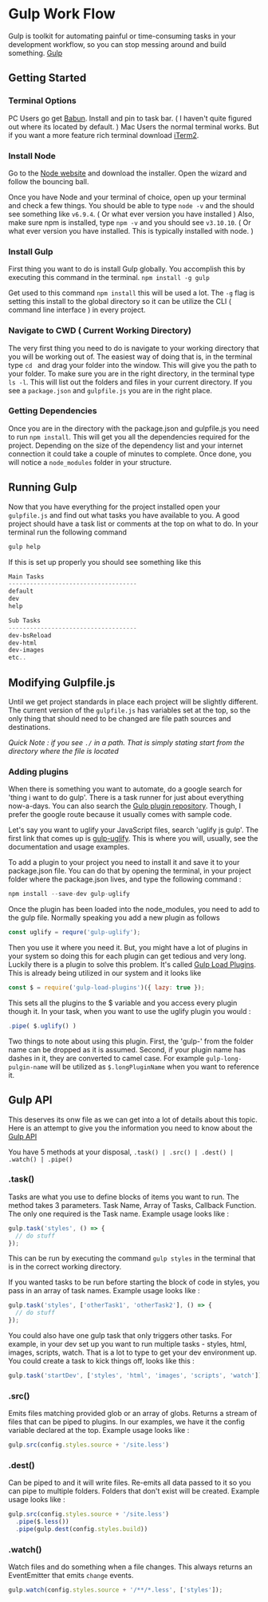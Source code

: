 # Gulp Work Flow

Gulp is toolkit for automating painful or time-consuming tasks in your development workflow, so you can stop messing around and build something. [Gulp](http://gulpjs.com/)

## Getting Started

### Terminal Options

PC Users go get [Babun](http://babun.github.io/). Install and pin to task bar. ( I haven't quite figured out where its located by default. ) Mac Users the normal terminal works. But if you want a more feature rich terminal download [iTerm2](https://www.iterm2.com/). 

### Install Node

Go to the [Node website](https://nodejs.org/en/) and download the installer. Open the wizard and follow the bouncing ball. 

Once you have Node and your terminal of choice, open up your terminal and check a few things. You should be able to type `node -v` and the should see something like `v6.9.4`. ( Or what ever version you have installed ) Also, make sure npm is installed, type `npm -v` and you should see `v3.10.10`. ( Or what ever version you have installed. This is typically installed with node. )

### Install Gulp

First thing you want to do is install Gulp globally. You accomplish this by executing this command in the terminal. `npm install -g gulp`

Get used to this command `npm install` this will be used a lot. The `-g` flag is setting this install to the global directory so it can be utilize the CLI ( command line interface ) in every project.

### Navigate to CWD ( Current Working Directory)

The very first thing you need to do is navigate to your working directory that you will be working out of. The easiest way of doing that is, in the terminal type `cd ` and drag your folder into the window. This will give you the path to your folder. To make sure you are in the right directory, in the terminal type `ls -l`. This will list out the folders and files in your current directory. If you see a `package.json` and `gulpfile.js` you are in the right place. 

### Getting Dependencies 

Once you are in the directory with the package.json and gulpfile.js you need to run `npm install`. This will get you all the dependencies required for the project. Depending on the size of the dependency list and your internet connection it could take a couple of minutes to complete. Once done, you will notice a `node_modules` folder in your structure.

## Running Gulp

Now that you have everything for the project installed open your `gulpfile.js` and find out what tasks you have available to you. A good project should have a task list or comments at the top on what to do. In your terminal run the following command 

```powershell
gulp help
```
If this is set up properly you should see something like this

```powershell
Main Tasks
------------------------------------
default
dev
help

Sub Tasks
------------------------------------
dev-bsReload
dev-html
dev-images
etc..
```

## Modifying Gulpfile.js

Until we get project standards in place each project will be slightly different. The current version of the `gulpfile.js` has variables set at the top, so the only thing that should need to be changed are file path sources and destinations. 

*Quick Note : if you see `./` in a path. That is simply stating start from the directory where the file is located* 

### Adding plugins

When there is something you want to automate, do a google search for 'thing i want to do gulp'. There is a task runner for just about everything now-a-days. You can also search the [Gulp plugin repository](http://gulpjs.com/plugins/). Though, I prefer the google route because it usually comes with sample code. 

Let's say you want to uglify your JavaScript files, search 'uglify js gulp'. The first link that comes up is [gulp-uglify](https://www.npmjs.com/package/gulp-uglify). This is where you will, usually, see the documentation and usage examples.

To add a plugin to your project you need to install it and save it to your package.json file. You can do that by opening the terminal, in your project folder where the package.json lives, and type the following command : 

```javascript
npm install --save-dev gulp-uglify 
```

Once the plugin has been loaded into the node_modules, you need to add to the gulp file. Normally speaking you add a new plugin as follows

```javascript
const uglify = requre('gulp-uglify');
```

Then you use it where you need it. But, you might have a lot of plugins in your system so doing this for each plugin can get tedious and very long. Luckily there is a plugin to solve this problem. It's called [Gulp Load Plugins](https://www.npmjs.com/package/gulp-load-plugins). This is already being utilized in our system and it looks like 

```javascript
const $ = require('gulp-load-plugins')({ lazy: true });
```

This sets all the plugins to the $ variable and you access every plugin though it. In your task, when you want to use the uglify plugin you would :

```javascript
.pipe( $.uglify() )
```

Two things to note about using this plugin. First, the 'gulp-' from the folder name can be dropped as it is assumed. Second, if your plugin name has dashes in it, they are converted to camel case. For example `gulp-long-pulgin-name` will be utilized as `$.longPluginName` when you want to reference it.

## Gulp API

This deserves its onw file as we can get into a lot of details about this topic. Here is an attempt to give you the information you need to know about the [Gulp API](https://github.com/gulpjs/gulp/blob/master/docs/API.md)

You have 5 methods at your disposal, `.task() | .src() | .dest() | .watch() | .pipe()`

### .task()

Tasks are what you use to define blocks of items you want to run. The method takes 3 parameters. Task Name, Array of Tasks, Callback Function. The only one required is the Task name. Example usage looks like :

```javascript
gulp.task('styles', () => { 
  // do stuff
});
```

This can be run by executing the command `gulp styles` in the terminal that is in the correct working directory. 

If you wanted tasks to be run before starting the block of code in styles, you pass in an array of task names. Example usage looks like : 

```javascript
gulp.task('styles', ['otherTask1', 'otherTask2'], () => {
  // do stuff
});
```

You could also have one gulp task that only triggers other tasks. For example, in your dev set up you want to run multiple tasks - styles, html, images, scripts, watch. That is a lot to type to get your dev environment up. You could create a task to kick things off, looks like this :

```javascript
gulp.task('startDev', ['styles', 'html', 'images', 'scripts', 'watch']);
```

### .src()

Emits files matching provided glob or an array of globs. Returns a stream of files that can be piped to plugins. In our examples, we have it the config variable declared at the top. Example usage looks like : 

```javascript
gulp.src(config.styles.source + '/site.less')
```

### .dest()

Can be piped to and it will write files. Re-emits all data passed to it so you can pipe to multiple folders. Folders that don't exist will be created. Example usage looks like :

```javascript
gulp.src(config.styles.source + '/site.less')
  .pipe($.less())
  .pipe(gulp.dest(config.styles.build))
```

### .watch()

Watch files and do something when a file changes. This always returns an EventEmitter that emits `change` events.

```javascript
gulp.watch(config.styles.source + '/**/*.less', ['styles']);
```